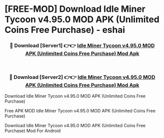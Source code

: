 # [FREE-MOD] Download Idle Miner Tycoon v4.95.0 MOD APK (Unlimited Coins Free Purchase) - eshai


<div align="center">
<h3>🔴 Download [Server1] 👉👉 <a href="https://apk-comot.site?title=Idle_Miner_Tycoon_v4.95.0_MOD_APK_(Unlimited_Coins_Free_Purchase)">Idle Miner Tycoon v4.95.0 MOD APK (Unlimited Coins Free Purchase) Mod Apk</a></h3><br>

<h3>🔴 Download [Server2] 👉👉 <a href="https://apk-comot.site?title=Idle_Miner_Tycoon_v4.95.0_MOD_APK_(Unlimited_Coins_Free_Purchase)">Idle Miner Tycoon v4.95.0 MOD APK (Unlimited Coins Free Purchase) Mod Apk</a></h3>
</div>



Download Idle Miner Tycoon v4.95.0 MOD APK (Unlimited Coins Free Purchase) 

Free APK MOD Idle Miner Tycoon v4.95.0 MOD APK (Unlimited Coins Free Purchase) 

Download Idle Miner Tycoon v4.95.0 MOD APK (Unlimited Coins Free Purchase) Mod For Android
